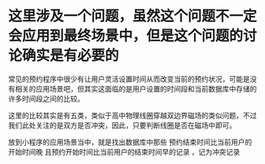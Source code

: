 # 这里涉及一个问题，虽然这个问题不一定会应用到最终场景中，但是这个问题的讨论确实是有必要的

常见的预约程序中很少有让用户灵活设置时间从而改变当前的预约状况，可能是没有相关的应用场景吧，但其实这面临的是用户设置的时间段和当前数据库中存储的许多时间段之间的比较。

这里的比较其实是有五类，类似于高中物理线圈穿越双边界磁场的类似问题，不过我们此处关注的是双方是否冲突，因此，只要判断线圈是否在磁场中即可。

放到小程序的应用场景当中，就是找出数据库中那些  预约结束时间比当前用户的开始时间晚 且预约开始时间比当前用户的结束时间早的记录 ，记为冲突记录
